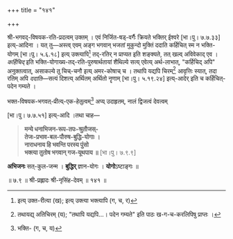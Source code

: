 +++
title = "१४१"

+++

श्री-भगवद्-विषयक-रति-प्रदत्वम् उक्तम् । एवं निर्जित-षड्-वर्गैः क्रियते भक्तिर् ईश्वरे [भा।पु। ७.७.३३] इत्य्-आदिना । यत् तु—अस्त्व् एवम् अङ्ग भगवान् भजतां मुकुन्दो मुक्तिं ददाति कर्हिचित् स्म न भक्ति-योगम् [भा।पु। ५.६.१८] इत्य् उक्त्यापि[^१४६] तद्-रतिर् न प्राप्यत इति शङ्क्यते, तत् खल्व् अविवेकाद् एव । _कर्हिचिद्_ इति भक्ति-योगाख्य-तद्-रति-पुरुषार्थतायां शैथिल्ये सत्य् एवेत्य् अर्थ-लाभात्, "कर्हिचिद् अपि" अनुक्तत्वात्, असाकल्ये तु चिच्-चनौ इत्य् अमर-कोषाच् च । तथापि यद्यपि चिरम्[^१४७] आवृत्तिः स्यात्, तदा रतिम् अपि _ददाति_—सत्यं दिशत्य् अर्थितम् अर्थितो नॄणाम् [भा।पु। ५.१९.२४] इत्य्-आदेर् इति च कर्हिचित्-पदेन गम्यते । 

[^१४६]:
    इत्य् उक्त-रीत्या (ख); इत्य् उक्त्या भक्त्यापि (ग, च, र)


[^१४७]:
    तथायद्य् अतिचिरम् (य); "तथापि यद्यपि…। पदेन गम्यते" इति पाठः ख-ग-च-करलिपिषु प्राप्तः ।


भक्त-विषयक-भगवत्-प्रीत्य्-एक-हेतुत्वम्[^१४८] अप्य् उदाहृतम्, नालं द्विजत्वं देवत्वम् 

[^१४८]:
    भक्ति- (ग, च, य)


[भा।पु। ७.७.५१] इत्य्-आदि ।तथा चाह—


> **मन्ये धनाभिजन-रूप-तपः-श्रुतौजस्-**  
> **तेजः-प्रभाव-बल-पौरुष-बुद्धि-योगाः ।**  
> **नाराधनाय हि भवन्ति परस्य पुंसो**  
> **भक्त्या तुतोष भगवान् गज-यूथपाय ॥** [भा।पु। ७.९.९]

**अभिजनः** सत्-कुल-जन्म । **बुद्धिर्** ज्ञान-योगः । **योगो**ऽष्टाङ्गः ॥

॥ ७.९ ॥ श्री-प्रह्लादः श्री-नृसिंह-देवम् ॥ १४१ ॥
